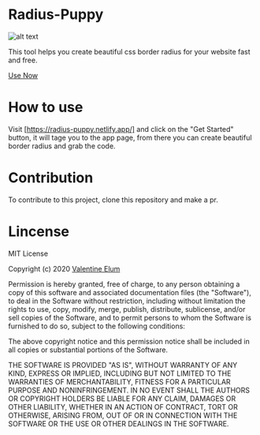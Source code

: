 # Radius-Puppy

![alt text](https://radius-puppy.netlify.app/Screenshot.png "Screenshot")

This tool helps you create beautiful css border radius for your website fast and free.

[Use Now](https://radius-puppy.netlify.app/)

# How to use

Visit [https://radius-puppy.netlify.app/] and click on the "Get Started" button, it will tage you to the app page, from there you can create beautiful border radius and grab the code.

# Contribution

To contribute to this project, clone this repository and make a pr.

# Lincense

MIT License

Copyright (c) 2020 [Valentine Elum](https://twitter.com/vahlcode)

Permission is hereby granted, free of charge, to any person obtaining a copy
of this software and associated documentation files (the "Software"), to deal
in the Software without restriction, including without limitation the rights
to use, copy, modify, merge, publish, distribute, sublicense, and/or sell
copies of the Software, and to permit persons to whom the Software is
furnished to do so, subject to the following conditions:

The above copyright notice and this permission notice shall be included in all
copies or substantial portions of the Software.

THE SOFTWARE IS PROVIDED "AS IS", WITHOUT WARRANTY OF ANY KIND, EXPRESS OR
IMPLIED, INCLUDING BUT NOT LIMITED TO THE WARRANTIES OF MERCHANTABILITY,
FITNESS FOR A PARTICULAR PURPOSE AND NONINFRINGEMENT. IN NO EVENT SHALL THE
AUTHORS OR COPYRIGHT HOLDERS BE LIABLE FOR ANY CLAIM, DAMAGES OR OTHER
LIABILITY, WHETHER IN AN ACTION OF CONTRACT, TORT OR OTHERWISE, ARISING FROM,
OUT OF OR IN CONNECTION WITH THE SOFTWARE OR THE USE OR OTHER DEALINGS IN THE
SOFTWARE.
